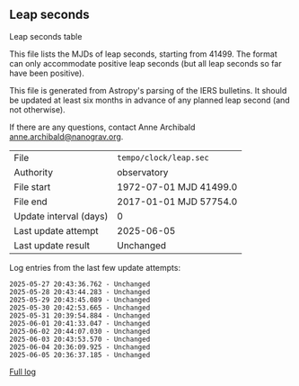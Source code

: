 
## Leap seconds

Leap seconds table

This file lists the MJDs of leap seconds, starting from 41499.
The format can only accommodate positive leap seconds (but all
leap seconds so far have been positive).

This file is generated from Astropy's parsing of the IERS
bulletins. It should be updated at least six months in advance
of any planned leap second (and not otherwise).

If there are any questions, contact Anne Archibald
<anne.archibald@nanograv.org>.

|     |     |
|:--- |:--- |
| File | `tempo/clock/leap.sec` |
| Authority | observatory |
| File start | 1972-07-01 MJD 41499.0 |
| File end | 2017-01-01 MJD 57754.0 |
| Update interval (days) | 0 |
| Last update attempt | 2025-06-05 |
| Last update result | Unchanged |

Log entries from the last few update attempts:
```
2025-05-27 20:43:36.762 - Unchanged
2025-05-28 20:43:44.283 - Unchanged
2025-05-29 20:43:45.089 - Unchanged
2025-05-30 20:42:53.665 - Unchanged
2025-05-31 20:39:54.884 - Unchanged
2025-06-01 20:41:33.047 - Unchanged
2025-06-02 20:44:07.030 - Unchanged
2025-06-03 20:43:53.570 - Unchanged
2025-06-04 20:36:09.925 - Unchanged
2025-06-05 20:36:37.185 - Unchanged
```
[Full log](https://raw.githubusercontent.com/ipta/pulsar-clock-corrections/main/log/tempo/clock/leap.sec.log)
